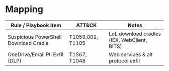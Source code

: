 # Mapping

| Rule / Playbook Item | ATT&CK | Notes |
|---|---|---|
| Suspicious PowerShell Download Cradle | T1059.001, T1105 | LoL download cradles (IEX, WebClient, BITS) |
| OneDrive/Email PII Exfil (DLP) | T1567, T1048 | Web services & alt protocol exfil |

